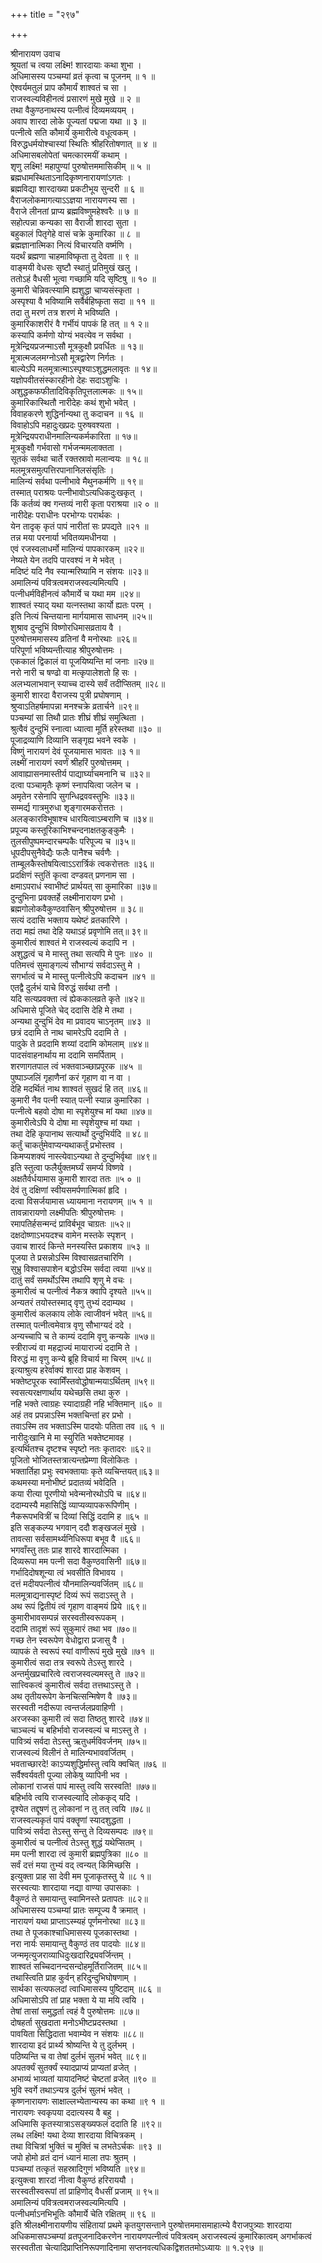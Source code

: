 +++
title = "२९७"

+++
    
श्रीनारायण उवाच  
श्रूयतां च त्वया लक्ष्मि! शारदायाः कथा शुभा ।  
अधिमासस्य पञ्चम्यां व्रतं कृत्वा च पूजनम् ॥ १ ॥  
ऐश्वर्यमतुलं प्राप कौमार्यं शाश्वतं च सा ।  
राजस्वल्यविहीनत्वं प्रसारणं मुखे मुखे ॥ २ ॥  
तथा वैकुण्ठनाथस्य पत्नीत्वं दिव्यमव्ययम् ।  
अवाप शारदा लोके पूज्यतां पद्मजा यथा ॥ ३ ॥  
पत्नीत्वे सति कौमार्ये कुमारीत्वे वधूत्वकम् ।  
विरुद्धधर्मयोश्चास्यां स्थितिः श्रीहरितोषणात् ॥ ४ ॥  
अधिमासबलोपेतां चमत्कारमयीं कथाम् ।  
शृणु लक्ष्मि! महापुण्यां पुरुषोत्तममासिकीम् ॥ ५ ॥  
ब्रह्मधामस्थिताऽनादिकृष्णनारायणांऽगतः ।  
ब्रह्मविद्या शारदाख्या प्रकटीभूय सुन्दरी ॥ ६ ॥  
वैराजलोकमागत्याऽऽज्ञया नारायणस्य सा ।  
वैराजे लीनतां प्राप्य ब्रह्मविष्णुमहेश्वरैः ॥ ७ ॥  
सहोत्पन्ना कन्यका सा वैराजी शारदा सुता ।  
बहुकालं पितृगेहे वासं चक्रे कुमारिका ॥ ८ ॥  
ब्रह्मज्ञानात्मिका नित्यं विचारयति वर्ष्मणि ।  
यदर्थं ब्रह्मणा चाहमाविष्कृता तु देवता ॥ ९ ॥  
वाङ्मयी वेधसः सृष्टौ स्थातुं प्रतिमुखं खलु ।  
ततोऽहं वैधसी भूत्वा गच्छामि यदि सृष्टिषु ॥ १० ॥  
कुमारी चेन्निवत्स्यामि ह्यशुद्धा चाप्यसंस्कृता ।  
अस्पृश्या वै भविष्यामि सर्वैर्बहिष्कृता सदा ॥ ११ ॥  
तदा तु मरणं तत्र शरणं मे भविष्यति ।  
कुमारिकाशरीरं वै गर्भीयं पापकं हि तत् ॥ १ २॥  
कस्यापि कर्मणो योग्यं भवत्येव न सर्वथा ।  
मूत्रेन्द्रियप्रजन्माऽसौ मूत्रकुक्षौ प्रवर्धितः ॥ १३॥  
मूत्रात्मजलमग्नोऽसौ मूत्रद्वारेण निर्गतः ।  
बाल्येऽपि मलमूत्रात्माऽस्पृश्याऽशुद्धमलावृतः ॥ १४॥  
यज्ञोपवीतसंस्कारहीनो देहः सदाऽशुचिः ।  
अशुद्धकफफीतादिविकृतिपूत्तलात्मकः ॥ १५॥  
कुमारिकास्थितौ नारीदेहः कथं शुभो भवेत् ।  
विवाहकरणे शुद्धिर्नान्यथा तु कदाचन ॥ १६ ॥  
विवाहोऽपि महादुःखप्रदः पुरुषवश्यता ।  
मूत्रेन्द्रियपराधीनमालिन्यकर्मकारिता ॥ १७॥  
मूत्रकुक्षौ गर्भवासो गर्भजन्ममलाक्तता ।  
सूतकं सर्वथा चार्ते रक्तस्रावो मलान्वयः ॥ १८॥  
मलमूत्रसमुत्पत्तिरपानानिलसंसृतिः ।  
मालिन्यं सर्वथा पत्नीभावे मैथुनकर्मणि ॥ १९॥  
तस्मात् पराश्रयः पत्नीभावोऽत्यधिकदुःखकृत् ।  
किं कर्तव्यं क्व गन्तव्यं नारी कृता पराश्रया ॥२ ० ॥  
नारीदेहः पराधीनः परभोग्यः परार्थकः ।  
येन तादृक् कृतं पापं नारीतां सः प्रपद्यते ॥२१ ॥  
तन्न मया परनार्या भवितव्यमधीनया ।  
एवं रजस्वलाधर्मो मालिन्यं पापकारकम् ॥२२॥  
नेष्यते येन तदपि पारवश्यं न मे भवेत् ।  
मदिष्टं यदि नैव स्यान्मरिष्यामि न संशयः ॥२३॥  
अमालिन्यं पवित्रत्वमराजस्वल्यमित्यपि ।  
पत्नीधर्मविहीनत्वं कौमार्ये च यथा मम ॥२४॥  
शाश्वतं स्याद् यथा यत्नस्तथा कार्यो ह्यतः परम् ।  
इति नित्यं चिन्तयाना मार्गयामास साधनम् ॥२५॥  
शुश्राव दुन्दुभिं विष्णोरधिमासव्रताय वै ।  
पुरुषोत्तममासस्य व्रतिनां वै मनोरथाः ॥२६॥  
परिपूर्णा भविष्यन्तीत्याह श्रीपुरुषोत्तमः ।  
एककालं द्विकालं वा पूजयिष्यन्ति मां जनाः ॥२७॥  
नरो नारी च षण्ढो वा मत्कृपालेशतो हि सः ।  
अलभ्यलाभवान् स्याच्च दास्ये सर्वं तदीप्सितम् ॥२८॥  
कुमारी शारदा वैराजस्य पुत्री प्रघोषणाम् ।  
श्रुप्वाऽतिहर्षमापन्ना मनश्चक्रे व्रतार्चने ॥२९॥  
पञ्चम्यां सा तिथौ प्रातः शीघ्रं शीघ्रं समुत्थिता ।  
श्रुत्वैवं दुन्दुभिं स्नात्वा ध्यात्वा मूर्ति हरेस्तथा ॥३० ॥  
पूजाद्रव्याणि दिव्यानि सङ्गृह्य भवने स्वके ।  
विष्णुं नारायणं देवं पूजयामास भावतः ॥३ १॥  
लक्ष्मीं नारायणं स्वर्णं श्रीहरिं पुरुषोत्तमम् ।  
आवाह्यासनमास्तीर्य पाद्यार्घ्याचमनानि च ॥३२॥  
दत्वा पञ्चामृतैः कृष्णं स्नापयित्वा जलेन च ।  
अमृतेन रसेनापि सुगन्धिद्रववस्तुभिः ॥३३॥  
सम्मर्द्य गात्रमुरुधा शृङ्गारमकरोत्ततः ।  
अलङ्कारविभूषाश्च धारयित्वाऽम्बराणि च ॥३४॥  
प्रपूज्य कस्तूरिकाभिश्चन्दनाक्षतकुङ्कुमैः ।  
तुलसीपुष्पमन्दारचम्पकैः परिपूज्य च ॥३५॥  
धूपदीपसुनैवेद्यैः फलैः पानैश्च चर्वणैः ।  
ताम्बूलकैस्तोषयित्वाऽऽरार्त्रिकं त्वकरोत्ततः ॥३६॥  
प्रदक्षिणं स्तुतिं कृत्वा दण्डवत् प्रणनाम सा ।  
क्षमाऽपराधं स्वाभीष्टं प्रार्थयत् सा कुमारिका ॥३७॥  
दुन्दुभिना प्रवक्तर्हे लक्ष्मीनारायण प्रभो ।  
ब्रह्मगोलोकवैकुण्ठवासिन् श्रीपुरुषोत्तम ॥ ३८॥  
सत्यं ददासि भक्ताय यथेष्टं व्रतकारिणे ।  
तदा मह्यं तथा देहि यथाऽहं प्रवृणोमि तत्॥ ३९॥  
कुमारीत्वं शाश्वतं मे राजस्वल्यं कदापि न ।  
अशुद्धत्वं च मे मास्तु तथा सत्यपि मे पुनः ॥४० ॥  
पतिमत्त्वं सुमाङ्गल्यं सौभाग्यं सर्वदाऽस्तु मे ।  
सगर्भात्वं च मे मास्तु पत्नीत्वेऽपि कदाचन ॥४१ ॥  
एतद्वै दुर्लभं याचे विरुद्धं सर्वथा तनौ ।  
यदि सत्यप्रवक्ता त्वं ह्येककालव्रते कृते ॥४२॥  
अधिमासे पूजिते चेद् ददासि देहि मे तथा ।  
अन्यथा दुन्दुभिं देव मा प्रवादय चाऽनृतम् ॥४३ ॥  
छत्रं ददामि ते नाथ चामरेऽपि ददामि ते ।  
पादुके ते प्रददामि शय्यां ददामि कोमलाम् ॥४४॥  
पादसंवाहनार्थाय मा ददामि समर्पिताम् ।  
शरणागतपाल त्वं भक्तवाञ्च्छाप्रपूरक ॥४५ ॥  
पुष्पाञ्जलिं गृहाणैनां करं गृहाण वा न वा ।  
देहि मदर्थितं नाथ शाश्वतं सुखदं हि तत् ॥४६॥  
कुमारी नैव पत्नी स्यात् पत्नी स्यान्न कुमारिका ।  
पत्नीत्वे बहवो दोषा मा स्पृशेयुश्च मां यथा ॥४७॥  
कुमारीत्वेऽपि ये दोषा मा स्पृशेयुश्च मां यथा ।  
तथा देहि कृपानाथ सत्यार्थो दुन्दुभिर्यदि ॥ ४८॥  
कर्तुं चाकर्तुमेवाप्यन्यथाकर्तुं प्रभोस्तव ।  
किमप्यशक्यं नास्त्येवाऽन्यथा ते दुन्दुभिर्वृथा ॥४९॥  
इति स्तुत्वा फलैर्युक्तमर्घ्यं समर्प्य विष्णवे ।  
अक्षतैर्वर्धयामास कुमारी शारदा ततः ॥५ ० ॥  
देवं तु दक्षिणां स्वीयसमर्पणात्मिकां हृदि ।  
दत्वा विसर्जयामास ध्यायमाना नरायणम् ॥५ १ ॥  
तावन्नारायणो लक्ष्मीपतिः श्रीपुरुषोत्तमः ।  
रमापतिर्हसन्मन्दं प्राविर्बभूव चाग्रतः ॥५२॥  
दक्षदोष्णाऽभयदश्च वामेन मस्तके स्पृशन् ।  
उवाच शारदं किन्ते मनस्यस्ति प्रकाशय ॥५३ ॥  
पूजया ते प्रसन्नोऽस्मि विश्वासव्रतचारिणि ।  
सुभ्रु विश्वासपाशेन बद्धोऽस्मि सर्वदा त्वया ॥५४॥  
दातुं सर्वं समर्थोऽस्मि तथापि शृणु मे वचः ।  
कुमारीत्वं च पत्नीत्वं नैकत्र क्वापि दृश्यते ॥५५॥  
अन्यतरं तयोस्तस्माद् वृणु तुभ्यं ददाम्यथ ।  
कुमारीत्वं कलकाय लोके त्वाजीवनं भवेत् ॥५६॥  
तस्मात् पत्नीत्वमेवात्र वृणु सौभाग्यदं ददे ।  
अन्यच्चापि च ते काम्यं ददामि वृणु कन्यके ॥५७॥  
स्त्रीराज्यं वा महद्राज्यं मायाराज्यं ददामि ते ।  
विरुद्धं मा वृणु कन्ये ब्रूहि विचार्य मा चिरम् ॥५८॥  
इत्याश्रुत्य हरेर्वाक्यं शारदा प्राह केशवम् ।  
भक्तेष्टपूरक स्वामिँस्तवोद्धोषान्मयाऽर्थितम् ॥५९॥  
स्वसत्यरक्षणार्थाय यथेच्छसि तथा कुरु ।  
नहि भक्ते त्वाग्रहः स्यादाग्रही नहि भक्तिमान् ॥६० ॥  
अहं तव प्रपन्नाऽस्मि भक्तचिन्तां हर प्रभो ।  
तवाऽस्मि तव भक्ताऽस्मि पादयोः पतिता तव ॥६ १ ॥  
नारीदुःखानि मे मा स्युरिति भक्तेष्टमावह ।  
इत्यर्थितश्च दृष्टश्च स्पृष्टो नतः कृतादरः ॥६२॥  
पूजितो भोजितस्तत्रात्यन्तप्रेम्णा विलोकितः ।  
भक्तार्तिहा प्रभुः स्वभक्तायाः कृते व्यचिन्तयत्॥६३॥  
कथमस्या मनोभीष्टं प्रदातव्यं भवेदिति ।  
कया रीत्या पूरणीयो भवेन्मनोरथोऽपि च ॥६४॥  
ददाम्यस्यै महासिद्धिं व्याप्यव्यापकरूपिणीम् ।  
नैकरूपभवित्रीं च दिव्यां सिद्धिं ददामि ह ॥६५ ॥  
इति सङ्कल्प्य भगवान् ददौ शङ्खजलं मुखे ।  
तावत्सा सर्वसामर्थ्यनिधिरूपा बभूव वै ॥६६॥  
भगवाँस्तु ततः प्राह शारदे शारदात्मिका ।  
दिव्यरूपा मम पत्नी सदा वैकुण्ठवासिनी ॥६७॥  
गर्भादिदोषशून्या त्वं भवसीति विभावय ।  
दत्तं मदीयपत्नीत्वं यौनमालिन्यवर्जितम् ॥६८॥  
मलमूत्राद्यनास्पृष्टं दिव्यं रूपं सदाऽस्तु ते ।  
अथ रूपं द्वितीयं त्वं गृहाण वाङ्मयं प्रिये ॥६९॥  
कुमारीभावसम्पन्नं सरस्वतीस्वरूपकम् ।  
ददामि तादृशं रूपं सुकुमारं तथा भव ॥७०॥  
गच्छ तेन स्वरूपेण वेधोद्वारा प्रजासु वै ।  
व्यापकं ते स्वरूपं स्यां वाणीरूपं मुखे मुखे ॥७१ ॥  
कुमारीत्वं सदा तत्र स्वरूपे तेऽस्तु शारदे ।  
अन्तर्मुखप्रचारित्वे त्वराजस्वल्यमस्तु ते ॥७२॥  
सात्त्विकत्वं कुमारीत्वं सर्वदा तत्तथाऽस्तु ते ।  
अथ तृतीयरूपेग केनचित्सन्मिषेण वै ॥७३॥  
सरस्वती नदीरूपा त्वन्तर्जलप्रवाहिणी ।  
अरजस्का कुमारी त्वं सदा तिष्ठतु शारदे ॥७४॥  
चाञ्चल्यं च बहिर्भावो राजस्वल्यं च माऽस्तु ते ।  
पावित्र्यं सर्वदा तेऽस्तु ऋतुधर्मविवर्जनम् ॥७५॥  
राजस्वल्यं विलीनं ते मालिन्यभाववर्जितम् ।  
भवताच्छारदे! काऽप्यशुद्धिर्मास्तु त्वयि क्वचित् ॥७६ ॥  
सर्वैश्वर्यवती पूज्या लोकेषु व्यापिनी भव ।  
लोकानां राजसं पापं मास्तु त्वयि सरस्वति! ॥७७॥  
बहिर्भावे त्वयि राजस्वल्यादि लोककृद् यदि ।  
दृश्येत तद्दूषणं तु लोकानां न तु तत् त्वयि ॥७८॥  
राजस्वल्यकृतं पापं वक्तॄणां स्यादशुद्धता ।  
पावित्र्यं सर्वदा तेऽस्तु सन्तु ते दिव्यसम्पदः ॥७९॥  
कुमारीत्वं च पत्नीत्वं तेऽस्तु शुद्धं यथेप्सितम् ।  
मम पत्नी शारदा त्वं कुमारी ब्रह्मपुत्रिका ॥८० ॥  
सर्वं दत्तं मया तुभ्यं वद् त्वन्यत् किमिच्छसि ।  
इत्युक्ता प्राह सा देवी मम पूजाकृतस्तु ये ॥८ १॥  
सरस्वत्याः शारदाया नद्या वाण्या उपासकाः ।  
वैकुण्ठं ते समायान्तु स्वामिनस्ते प्रतापतः ॥८२॥  
अधिमासस्य पञ्चम्यां प्रातः सम्पूज्य वै क्रमात् ।  
नारायणं यथा प्राप्ताऽस्म्यहं पूर्णमनोरथा ॥८३॥  
तथा ते पूजकाश्चाधिमासस्य पूजकास्तथा ।  
नरा नार्यः समायान्तु वैकुण्ठं तव पादयोः ॥८४॥  
जन्ममृत्युजराव्याधिदुःखदारिद्र्यवर्जिन्तम् ।  
शाश्वतं सच्चिदानन्दसन्दोहमूर्तिराजितम् ॥८५॥  
तथास्त्विति प्राह कुर्वन् हरिदुन्दुभिघोषणाम् ।  
सार्थका सत्यफलदां त्वाधिमासस्य पुष्टिदाम् ॥८६ ॥  
अधिमासोऽपि तां प्राह भक्ता ये या मयि त्वयि ।  
तेषां तासां समुद्धर्ता त्वहं वै पुरुषोत्तमः ॥८७॥  
दोषहर्ता सुखदाता मनोऽभीष्टप्रदस्तथा ।  
पावयिता सिद्धिदाता भवाम्येव न संशयः ॥८८॥  
शारदाया इदं प्रार्थ्य श्रोष्यन्ति ये तु दुर्लभम् ।  
पठिष्यन्ति च वा तेषां दुर्लभं सुलभं भवेत् ॥८९॥  
अपतर्क्यं सुतर्क्यं स्यादप्राप्यं प्राप्यतां व्रजेत् ।  
अभाव्यं भाव्यतां यायादनिष्टं चेष्टतां व्रजेत् ॥९० ॥  
भुवि स्वर्गे तथाऽन्यत्र दुर्लभं सुलभं भवेत् ।  
कृष्णनारायणः साक्षाल्लभ्येतान्यस्य का कथा ॥९ १ ॥  
नारायणः स्वकृपया ददात्यस्य वै बहु ।  
अधिमासि कृतस्यात्राऽसङ्ख्यफलं ददाति हि ॥९२॥  
लब्ध लक्ष्मि! यथा देव्या शारदाया विचित्रकम् ।  
तथा विचित्रां भुक्तिं च मुक्तिं च लभतेऽर्चकः ॥९३ ॥  
जपो होमो व्रतं दानं ध्यानं माला तपः श्रुतम् ।  
पञ्चम्यां तत्कृतं सहस्रादिगुणं भविष्यति ॥९४॥  
इत्युक्त्वा शारदां नीत्वा वैकुण्ठं हरिराययौ ।  
सरस्वतीस्वरूपां तां प्राहिणोद् वैधसीं प्रजाम् ॥ ९५॥  
अमालिन्यं पवित्रत्वमराजस्वल्यमित्यपि ।  
पत्नीधर्माऽनभिभूतिः कौमार्ये चेति रक्षितम् ॥ ९६ ॥  
इति श्रीलक्ष्मीनारायणीय संहितायां प्रथमे कृतयुगसन्ताने पुरुषोत्तममासमाहात्म्ये वैराजपुत्र्याः शारदाया अधिकमासपञ्चम्यां व्रतपूजनादिकरणेन नारायणपत्नीत्वं पवित्रत्वम् अराजस्वल्यं कुमारिकात्वम् अगर्भाकत्वं सरस्वतीता चेत्यादिप्राप्तिनिरूपणादिनामा सप्तनवत्यधिकद्विशततमोऽध्यायः ॥ १.२९७ ॥  
    
